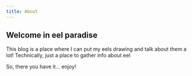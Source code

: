 ```yaml
---
title: About
---
```


## Welcome in eel paradise

This blog is a place where I can put my eels drawing and talk about them a lot! 
Technically, just a place to gather info about eel

So, there you have it... enjoy!
